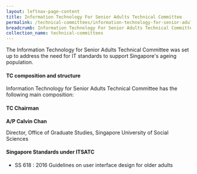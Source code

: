 ```yaml
---
layout: leftnav-page-content
title: Information Technology For Senior Adults Technical Committee
permalink: /technical-committees/information-technology-for-senior-adults-technical-committee/
breadcrumb: Information Technology For Senior Adults Technical Committee
collection_name: technical-committees
---
```

The Information Technology for Senior Adults Technical Committee was set up to address the need for IT standards to support Singapore's ageing population.

#### TC composition and structure ####

Information Technology for Senior Adults Technical Committee has the following main composition:

#### TC Chairman ####

**A/P Calvin Chan**

Director, Office of Graduate Studies, Singapore University of Social Sciences

#### Singapore Standards under ITSATC ####

* SS 618 : 2016	Guidelines on user interface design for older adults
